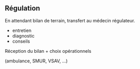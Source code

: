 Régulation
----------

En attendant bilan de terrain, transfert au médecin régulateur.

- entretien
- diagnostic
- conseils

Réception du bilan + choix opérationnels

(ambulance, SMUR, VSAV, ...)

